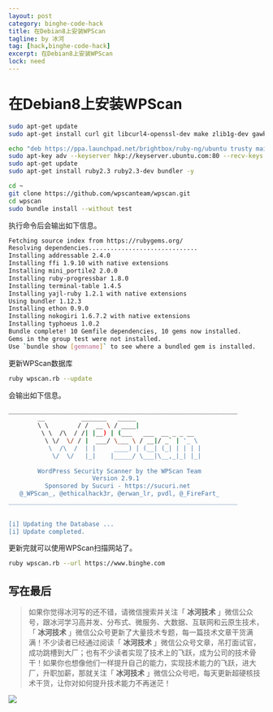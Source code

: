 ```yaml
---
layout: post
category: binghe-code-hack
title: 在Debian8上安装WPScan
tagline: by 冰河
tag: [hack,binghe-code-hack]
excerpt: 在Debian8上安装WPScan
lock: need
---
```


# 在Debian8上安装WPScan

```bash
sudo apt-get update
sudo apt-get install curl git libcurl4-openssl-dev make zlib1g-dev gawk g++ gcc libreadline6-dev libssl-dev libyaml-dev libsqlite3-dev sqlite3 autoconf libgdbm-dev libncurses5-dev automake libtool bison pkg-config -y

echo "deb https://ppa.launchpad.net/brightbox/ruby-ng/ubuntu trusty main" | sudo tee -a /etc/apt/sources.list.d/ruby.list
sudo apt-key adv --keyserver hkp://keyserver.ubuntu.com:80 --recv-keys C3173AA6
sudo apt-get update
sudo apt-get install ruby2.3 ruby2.3-dev bundler -y

cd ~
git clone https://github.com/wpscanteam/wpscan.git
cd wpscan
sudo bundle install --without test
```

执行命令后会输出如下信息。

```bash
Fetching source index from https://rubygems.org/
Resolving dependencies..............................
Installing addressable 2.4.0
Installing ffi 1.9.10 with native extensions
Installing mini_portile2 2.0.0
Installing ruby-progressbar 1.8.0
Installing terminal-table 1.4.5
Installing yajl-ruby 1.2.1 with native extensions
Using bundler 1.12.3
Installing ethon 0.9.0
Installing nokogiri 1.6.7.2 with native extensions
Installing typhoeus 1.0.2
Bundle complete! 10 Gemfile dependencies, 10 gems now installed.
Gems in the group test were not installed.
Use `bundle show [gemname]` to see where a bundled gem is installed.
```

更新WPScan数据库

```bash
ruby wpscan.rb --update
```

会输出如下信息。

```bash
_______________________________________________________________
        __          _______   _____                  
        \ \        / /  __ \ / ____|                 
         \ \  /\  / /| |__) | (___   ___  __ _ _ __  
          \ \/  \/ / |  ___/ \___ \ / __|/ _` | '_ \ 
           \  /\  /  | |     ____) | (__| (_| | | | |
            \/  \/   |_|    |_____/ \___|\__,_|_| |_|
 
        WordPress Security Scanner by the WPScan Team 
                       Version 2.9.1
          Sponsored by Sucuri - https://sucuri.net
   @_WPScan_, @ethicalhack3r, @erwan_lr, pvdl, @_FireFart_
_______________________________________________________________
 
 
[i] Updating the Database ...
[i] Update completed.
```

更新完就可以使用WPScan扫描网站了。

```bash
ruby wpscan.rb --url https://www.binghe.com
```


## 写在最后

> 如果你觉得冰河写的还不错，请微信搜索并关注「 **冰河技术** 」微信公众号，跟冰河学习高并发、分布式、微服务、大数据、互联网和云原生技术，「 **冰河技术** 」微信公众号更新了大量技术专题，每一篇技术文章干货满满！不少读者已经通过阅读「 **冰河技术** 」微信公众号文章，吊打面试官，成功跳槽到大厂；也有不少读者实现了技术上的飞跃，成为公司的技术骨干！如果你也想像他们一样提升自己的能力，实现技术能力的飞跃，进大厂，升职加薪，那就关注「 **冰河技术** 」微信公众号吧，每天更新超硬核技术干货，让你对如何提升技术能力不再迷茫！


![](https://img-blog.csdnimg.cn/20200906013715889.png)